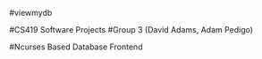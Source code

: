 #viewmydb

#CS419 Software Projects
#Group 3 (David Adams, Adam Pedigo)

#Ncurses Based Database Frontend
